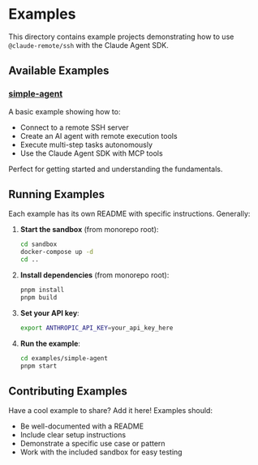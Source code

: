 # Examples

This directory contains example projects demonstrating how to use
`@claude-remote/ssh` with the Claude Agent SDK.

## Available Examples

### [simple-agent](./simple-agent)

A basic example showing how to:

- Connect to a remote SSH server
- Create an AI agent with remote execution tools
- Execute multi-step tasks autonomously
- Use the Claude Agent SDK with MCP tools

Perfect for getting started and understanding the fundamentals.

## Running Examples

Each example has its own README with specific instructions. Generally:

1. **Start the sandbox** (from monorepo root):

   ```bash
   cd sandbox
   docker-compose up -d
   cd ..
   ```

2. **Install dependencies** (from monorepo root):

   ```bash
   pnpm install
   pnpm build
   ```

3. **Set your API key**:

   ```bash
   export ANTHROPIC_API_KEY=your_api_key_here
   ```

4. **Run the example**:
   ```bash
   cd examples/simple-agent
   pnpm start
   ```

## Contributing Examples

Have a cool example to share? Add it here! Examples should:

- Be well-documented with a README
- Include clear setup instructions
- Demonstrate a specific use case or pattern
- Work with the included sandbox for easy testing
